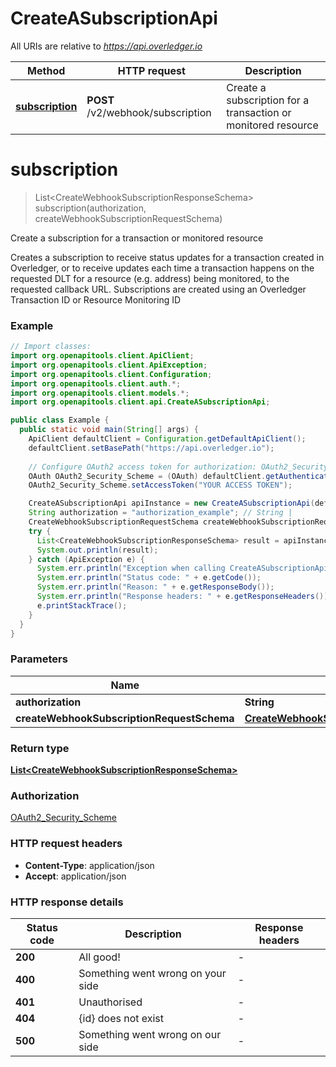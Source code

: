 # CreateASubscriptionApi

All URIs are relative to *https://api.overledger.io*

Method | HTTP request | Description
------------- | ------------- | -------------
[**subscription**](CreateASubscriptionApi.md#subscription) | **POST** /v2/webhook/subscription | Create a subscription for a transaction or monitored resource 


<a name="subscription"></a>
# **subscription**
> List&lt;CreateWebhookSubscriptionResponseSchema&gt; subscription(authorization, createWebhookSubscriptionRequestSchema)

Create a subscription for a transaction or monitored resource 

Creates a subscription to receive status updates for a transaction created in Overledger, or to receive updates each time a transaction happens on the requested DLT for a resource (e.g. address) being monitored, to the requested callback URL.  Subscriptions are created using an Overledger Transaction ID or Resource Monitoring ID

### Example
```java
// Import classes:
import org.openapitools.client.ApiClient;
import org.openapitools.client.ApiException;
import org.openapitools.client.Configuration;
import org.openapitools.client.auth.*;
import org.openapitools.client.models.*;
import org.openapitools.client.api.CreateASubscriptionApi;

public class Example {
  public static void main(String[] args) {
    ApiClient defaultClient = Configuration.getDefaultApiClient();
    defaultClient.setBasePath("https://api.overledger.io");
    
    // Configure OAuth2 access token for authorization: OAuth2_Security_Scheme
    OAuth OAuth2_Security_Scheme = (OAuth) defaultClient.getAuthentication("OAuth2_Security_Scheme");
    OAuth2_Security_Scheme.setAccessToken("YOUR ACCESS TOKEN");

    CreateASubscriptionApi apiInstance = new CreateASubscriptionApi(defaultClient);
    String authorization = "authorization_example"; // String | 
    CreateWebhookSubscriptionRequestSchema createWebhookSubscriptionRequestSchema = new CreateWebhookSubscriptionRequestSchema(); // CreateWebhookSubscriptionRequestSchema | 
    try {
      List<CreateWebhookSubscriptionResponseSchema> result = apiInstance.subscription(authorization, createWebhookSubscriptionRequestSchema);
      System.out.println(result);
    } catch (ApiException e) {
      System.err.println("Exception when calling CreateASubscriptionApi#subscription");
      System.err.println("Status code: " + e.getCode());
      System.err.println("Reason: " + e.getResponseBody());
      System.err.println("Response headers: " + e.getResponseHeaders());
      e.printStackTrace();
    }
  }
}
```

### Parameters

Name | Type | Description  | Notes
------------- | ------------- | ------------- | -------------
 **authorization** | **String**|  |
 **createWebhookSubscriptionRequestSchema** | [**CreateWebhookSubscriptionRequestSchema**](CreateWebhookSubscriptionRequestSchema.md)|  |

### Return type

[**List&lt;CreateWebhookSubscriptionResponseSchema&gt;**](CreateWebhookSubscriptionResponseSchema.md)

### Authorization

[OAuth2_Security_Scheme](../README.md#OAuth2_Security_Scheme)

### HTTP request headers

 - **Content-Type**: application/json
 - **Accept**: application/json

### HTTP response details
| Status code | Description | Response headers |
|-------------|-------------|------------------|
**200** | All good! |  -  |
**400** | Something went wrong on your side |  -  |
**401** | Unauthorised |  -  |
**404** | {id} does not exist |  -  |
**500** | Something went wrong on our side |  -  |

